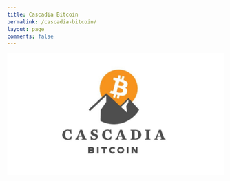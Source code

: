 ```yaml
---
title: Cascadia Bitcoin
permalink: /cascadia-bitcoin/
layout: page
comments: false
---
```


![](/assets/img/cascadiabitcoinlogo.jpg)